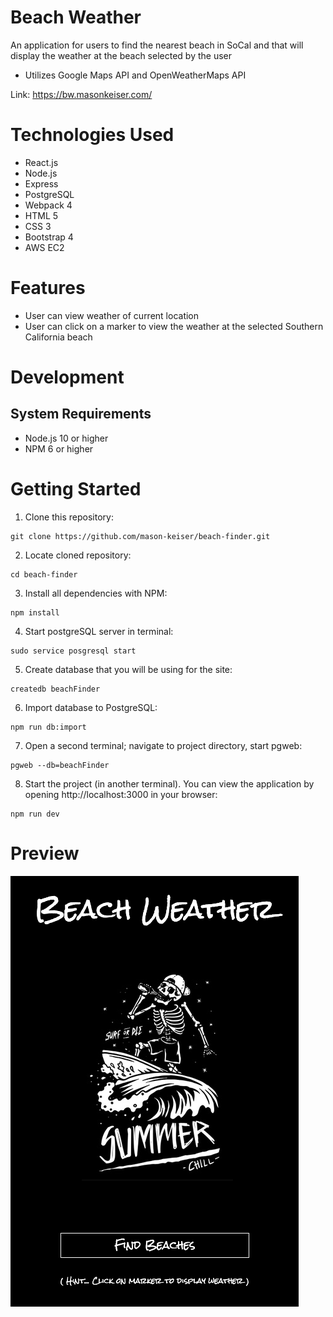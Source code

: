 # Beach Weather
An application for users to find the nearest beach in SoCal and that will display the weather at the beach selected by the user
* Utilizes Google Maps API and OpenWeatherMaps API

Link: https://bw.masonkeiser.com/
# Technologies Used
* React.js
* Node.js
* Express
* PostgreSQL
* Webpack 4
* HTML 5
* CSS 3
* Bootstrap 4
* AWS EC2
# Features
* User can view weather of current location
* User can click on a marker to view the weather at the selected Southern California beach
# Development
## System Requirements
* Node.js 10 or higher
* NPM 6 or higher
# Getting Started
1. Clone this repository:
```
git clone https://github.com/mason-keiser/beach-finder.git
```
2. Locate cloned repository: 
```
cd beach-finder
```
3. Install all dependencies with NPM:
```
npm install
```
4. Start postgreSQL server in terminal:
```
sudo service posgresql start
``` 
5. Create database that you will be using for the site:
```
createdb beachFinder
```
6. Import database to PostgreSQL:
```
npm run db:import
```
7. Open a second terminal; navigate to project directory, start pgweb:
```
pgweb --db=beachFinder
```
8. Start the project (in another terminal). You can view the application by opening http://localhost:3000 in your browser:
```
npm run dev
```
# Preview
![](server/public/images/home.png)
